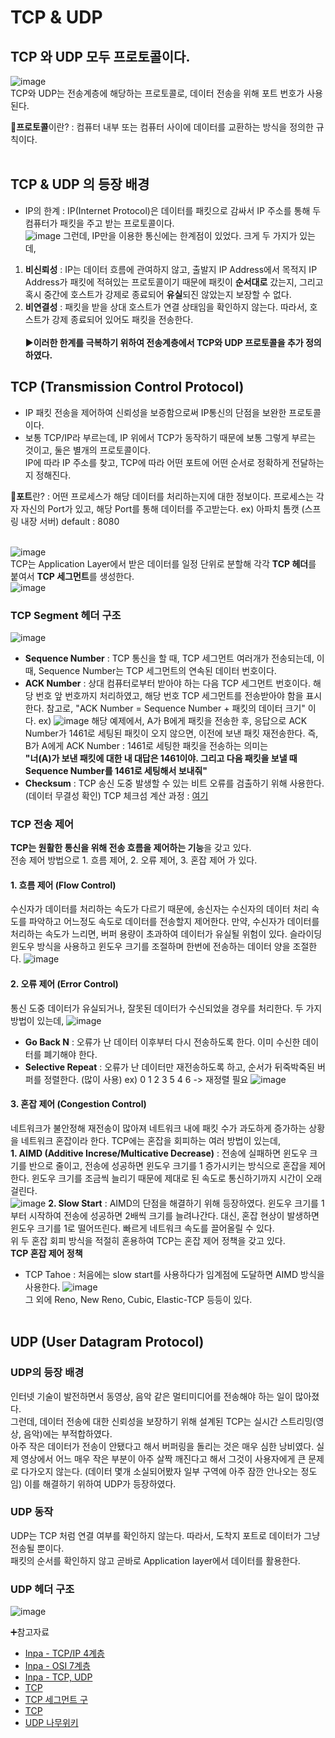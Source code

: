 # TCP & UDP

## TCP 와 UDP 모두 프로토콜이다. 
![image](https://github.com/kksshh0612/cs_study/assets/81570533/3648f653-f062-4500-9c84-0df42e7cd1bb)<br>
TCP와 UDP는 전송계층에 해당하는 프로토콜로, 데이터 전송을 위해 포트 번호가 사용된다. 

🧹**프로토콜**이란? : 컴퓨터 내부 또는 컴퓨터 사이에 데이터를 교환하는 방식을 정의한 규칙이다. <br><br>

## TCP & UDP 의 등장 배경 
- IP의 한계 : IP(Internet Protocol)은 데이터를 패킷으로 감싸서 IP 주소를 통해 두 컴퓨터가 패킷을 주고 받는 프로토콜이다.<br>
![image](https://github.com/kksshh0612/cs_study/assets/81570533/4d691cfe-ea1e-4e59-99ff-1817ca1b52a9)
그런데, IP만을 이용한 통신에는 한계점이 있었다. 크게 두 가지가 있는데, <br>
1. **비신뢰성** : IP는 데이터 흐름에 관여하지 않고, 출발지 IP Address에서 목적지 IP Address가 패킷에 적혀있는 프로토콜이기 때문에
패킷이 **순서대로** 갔는지, 그리고 혹시 중간에 호스트가 강제로 종료되어 **유실**되진 않았는지 보장할 수 없다.<br>
2. **비연결성** : 패킷을 받을 상대 호스트가 연결 상태임을 확인하지 않는다. 따라서, 호스트가 강제 종료되어 있어도 패킷을 전송한다. <br><br>
▶️**이러한 한계를 극복하기 위하여 전송계층에서 TCP와 UDP 프로토콜을 추가 정의하였다.**

## TCP (Transmission Control Protocol)
- IP 패킷 전송을 제어하여 신뢰성을 보증함으로써 IP통신의 단점을 보완한 프로토콜이다.
- 보통 TCP/IP라 부르는데, IP 위에서 TCP가 동작하기 때문에 보통 그렇게 부르는 것이고, 둘은 별개의 프로토콜이다. <br>
IP에 따라 IP 주소를 찾고, TCP에 따라 어떤 포트에 어떤 순서로 정확하게 전달하는지 정해진다.

🧹**포트**란? : 어떤 프로세스가 해당 데이터를 처리하는지에 대한 정보이다. 프로세스는 각자 자신의 Port가 있고, 해당 Port를 통해 데이터를 주고받는다. 
ex) 아파치 톰캣 (스프링 내장 서버) default : 8080 <br><br>

![image](https://github.com/kksshh0612/cs_study/assets/81570533/6430e5bf-5b52-45db-a9c4-e6f09a2bdd27) <br>
TCP는 Application Layer에서 받은 데이터를 일정 단위로 분할해 각각 **TCP 헤더**를 붙여서 **TCP 세그먼트**를 생성한다.  
![image](https://github.com/kksshh0612/cs_study/assets/81570533/5c1742a0-bd4b-4ea7-871d-a5b7d982a360)

### TCP Segment 헤더 구조 
![image](https://github.com/kksshh0612/cs_study/assets/81570533/ab7969aa-7769-4232-bf15-3f43446453d2)
- **Sequence Number** : TCP 통신을 할 때, TCP 세그먼트 여러개가 전송되는데, 이때, Sequence Number는 TCP 세그먼트의 연속된 데이터 번호이다.
- **ACK Number** : 상대 컴퓨터로부터 받아야 하는 다음 TCP 세그먼트 번호이다. 해당 번호 앞 번호까지 처리하였고, 해당 번호 TCP 세그먼트를 전송받아야 함을 표시한다. 참고로, "ACK Number = Sequence Number + 패킷의 데이터 크기" 이다. 
ex)
![image](https://github.com/kksshh0612/cs_study/assets/81570533/41759a97-d2db-4aa2-8c76-39cc0e3f2b08)
해당 예제에서, A가 B에게 패킷을 전송한 후, 응답으로 ACK Number가 1461로 세팅된 패킷이 오지 않으면, 이전에 보낸 패킷 재전송한다. 
즉, B가 A에게 ACK Number : 1461로 세팅한 패킷을 전송하는 의미는 <br>
**"너(A)가 보낸 패킷에 대한 내 대답은 1461이야. 그리고 다음 패킷을 보낼 때 Sequence Number를 1461로 세팅해서 보내줘"**
- **Checksum** : TCP 송신 도중 발생할 수 있는 비트 오류를 검출하기 위해 사용한다. (데이터 무결성 확인)
TCP 체크섬 계산 과정 : <a href="https://securitynewsteam.tistory.com/21">여기</a> <br>

### TCP 전송 제어 
**TCP는 원활한 통신을 위해 전송 흐름을 제어하는 기능**을 갖고 있다. <br>
전송 제어 방법으로 1. 흐름 제어, 2. 오류 제어, 3. 혼잡 제어 가 있다. <br>

#### 1. 흐름 제어 (Flow Control) 
수신자가 데이터를 처리하는 속도가 다르기 때문에, 송신자는 수신자의 데이터 처리 속도를 파악하고 어느정도 속도로 데이터를 전송할지 제어한다. 만약, 수신자가 데이터를 처리하는 속도가 느리면, 버퍼 용량이 초과하여 데이터가 유실될 위험이 있다. 슬라이딩 윈도우 방식을 사용하고 윈도우 크기를 조절하며 한번에 전송하는 데이터 양을 조절한다.
![image](https://github.com/kksshh0612/cs_study/assets/81570533/589294b6-92ac-4a9f-b2fd-8048cc6b27d4)

#### 2. 오류 제어 (Error Control)
통신 도중 데이터가 유실되거나, 잘못된 데이터가 수신되었을 경우를 처리한다. 두 가지 방법이 있는데,
![image](https://github.com/kksshh0612/cs_study/assets/81570533/0706e621-35d8-42b4-a45a-1151857a589e)
- **Go Back N** : 오류가 난 데이터 이후부터 다시 전송하도록 한다. 이미 수신한 데이터를 폐기해야 한다. 
- **Selective Repeat** : 오류가 난 데이터만 재전송하도록 하고, 순서가 뒤죽박죽된 버퍼를 정렬한다. (많이 사용)
  ex) 0 1 2 3 5 4 6 -> 재정렬 필요 
![image](https://github.com/kksshh0612/cs_study/assets/81570533/ed0776d1-6dd3-4a66-93bc-6f0d815a0469)

#### 3. 혼잡 제어 (Congestion Control)
네트워크가 불안정해 재전송이 많아져 네트워크 내에 패킷 수가 과도하게 증가하는 상황을 네트워크 혼잡이라 한다. 
TCP에는 혼잡을 회피하는 여러 방법이 있는데, <br>
**1. AIMD (Additive Increse/Multicative Decrease)** : 전송에 실패하면 윈도우 크기를 반으로 줄이고, 전송에 성공하면 윈도우 크기를 1 증가시키는 방식으로 혼잡을 제어한다. 윈도우 크기를 조금씩 늘리기 때문에 제대로 된 속도로 통신하기까지 시간이 오래 걸린다. <br>
![image](https://github.com/kksshh0612/cs_study/assets/81570533/6c665183-4710-4550-be55-960e51a38055)
**2. Slow Start** : AIMD의 단점을 해결하기 위해 등장하였다. 윈도우 크기를 1부터 시작하여 전송에 성공하면 2배씩 크기를 늘려나간다. 대신, 혼잡 현상이 발생하면 윈도우 크기를 1로 떨어뜨린다. 빠르게 네트워크 속도를 끌어올릴 수 있다. <br>
위 두 혼잡 회피 방식을 적절히 혼용하여 TCP는 혼잡 제어 정책을 갖고 있다. <br>
**TCP 혼잡 제어 정책**  
- TCP Tahoe : 처음에는 slow start를 사용하다가 임계점에 도달하면 AIMD 방식을 사용한다.
![image](https://github.com/kksshh0612/cs_study/assets/81570533/7bc4ccf5-0ca0-48a2-96ee-e296cf6041b0) <br>
그 외에 Reno, New Reno, Cubic, Elastic-TCP 등등이 있다. <br><br>


## UDP (User Datagram Protocol)

### UDP의 등장 배경 
인터넷 기술이 발전하면서 동영상, 음악 같은 멀티미디어를 전송해야 하는 일이 많아졌다. <br>
그런데, 데이터 전송에 대한 신뢰성을 보장하기 위해 설계된 TCP는 실시간 스트리밍(영상, 음악)에는 부적합하였다. <br>
아주 작은 데이터가 전송이 안됐다고 해서 버퍼링을 돌리는 것은 매우 심한 낭비였다. 실제 영상에서 어느 매우 작은 부분이 아주 살짝 깨진다고 해서 그것이 사용자에게 큰 문제로 다가오지 않는다. (데이터 몇개 소실되어봤자 일부 구역에 아주 잠깐 안나오는 정도임) 이를 해결하기 위하여 UDP가 등장하였다. 

### UDP 동작 
UDP는 TCP 처럼 연결 여부를 확인하지 않는다. 따라서, 도착지 포트로 데이터가 그냥 전송될 뿐이다. <br>
패킷의 순서를 확인하지 않고 곧바로 Application layer에서 데이터를 활용한다. 

### UDP 헤더 구조 
![image](https://github.com/kksshh0612/cs_study/assets/81570533/f33a56aa-25ea-41fc-8fa8-d7da8e3232b1)


➕참고자료 
- <a href="https://inpa.tistory.com/entry/WEB-%F0%9F%8C%90-TCP-IP-%EC%A0%95%EB%A6%AC-%F0%9F%91%AB%F0%9F%8F%BD-TCP-IP-4%EA%B3%84%EC%B8%B5">Inpa - TCP/IP 4계층</a>
- <a href="https://inpa.tistory.com/entry/WEB-%F0%9F%8C%90-OSI-7%EA%B3%84%EC%B8%B5-%EC%A0%95%EB%A6%AC#tcp/ip_4%EA%B3%84%EC%B8%B5">Inpa - OSI 7계층</a>
- <a href="https://inpa.tistory.com/entry/NW-%F0%9F%8C%90-%EC%95%84%EC%A7%81%EB%8F%84-%EB%AA%A8%ED%98%B8%ED%95%9C-TCP-UDP-%EA%B0%9C%EB%85%90-%E2%9D%93-%EC%89%BD%EA%B2%8C-%EC%9D%B4%ED%95%B4%ED%95%98%EC%9E%90#%F0%9F%95%B9%EF%B8%8F_tcp%EC%9D%98_%EC%A0%84%EC%86%A1_%EC%A0%9C%EC%96%B4_%EA%B8%B0%EB%B2%95">Inpa - TCP, UDP</a>
- <a href="https://kotlinworld.com/94">TCP</a>
- <a href="https://nogan.tistory.com/20">TCP 세그먼트 구</a>
- <a href="https://kotlinworld.com/94">TCP</a>
- <a href="https://namu.wiki/w/UDP">UDP 나무위키</a>
